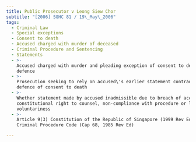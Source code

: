 ```yaml
---
title: Public Prosecutor v Leong Siew Chor
subtitle: "[2006] SGHC 81 / 19\_May\_2006"
tags:
  - Criminal Law
  - Special exceptions
  - Consent to death
  - Accused charged with murder of deceased
  - Criminal Procedure and Sentencing
  - Statements
  - >-
    Accused charged with murder and pleading exception of consent to death as
    defence
  - >-
    Prosecution seeking to rely on accused\'s earlier statement contradicting
    defence of consent to death
  - >-
    Whether statement made by accused inadmissible due to breach of accused\'s
    constitutional right to counsel, non-compliance with procedure or lack of
    voluntariness
  - >-
    Article 9(3) Constitution of the Republic of Singapore (1999 Rev Ed), s 121
    Criminal Procedure Code (Cap 68, 1985 Rev Ed)

---
```


